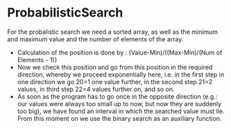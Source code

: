 # ProbabilisticSearch
For the probalistic search we need a sorted array, as well as the minimum and maximum value and the number of elements of the array.

* Calculation of the position is done by : (Value-Min)/((Max-Min)/(Num of Elements - 1))
* Now we check this position and go from this position in the required direction, whereby we proceed exponentially here, i.e. in the first step in one direction we go 20=1 one value further, in the second step 21=2 values, in third step 22=4 values further on, and so on.
* As soon as the program has to go once in the opposite direction (e.g.: our values were always too small up to now, but now they are suddenly too big), we have found an interval in which the searched value must lie. From this moment on we use the binary search as an auxiliary function.
